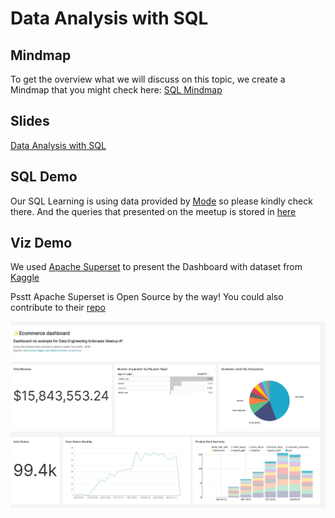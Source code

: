 # Data Analysis with SQL

## Mindmap
To get the overview what we will discuss on this topic, we create a Mindmap that you might check here: [SQL Mindmap](https://www.mindomo.com/mindmap/sql-a037cdee98af462aad9c9210aef0194b)

## Slides
[Data Analysis with SQL](https://github.com/data-engineers-id/dei-meetups/blob/master/Intro%20to%20Data%20Engineering/Data%20Analysis%20with%20SQL/Meetup.pdf)

## SQL Demo
Our SQL Learning is using data provided by [Mode](https://mode.com/sql-tutorial/) so please kindly check there.
And the queries that presented on the meetup is stored in [here](intro-sql.sql) 

## Viz Demo
We used [Apache Superset](https://superset.apache.org/) to present the Dashboard with dataset from [Kaggle](https://www.kaggle.com/olistbr/brazilian-ecommerce?select=olist_order_items_dataset.csv)

Psstt Apache Superset is Open Source by the way! You could also contribute to their [repo](https://github.com/apache/superset)

![dashboard](olist-dashboard.jpg)